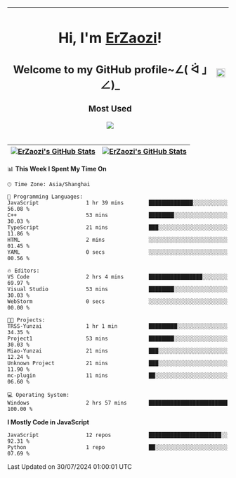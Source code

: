 |<h1>Hi, I'm <a href="https://github.com/erzaozi">ErZaozi</a>! </h1><h2>Welcome to my GitHub profile~∠( ᐛ 」∠)_</h2><p><h3>Most Used</h3><img src="https://skillicons.dev/icons?i=github,vscode,visualstudio,ubuntu,postman,pycharm,webstorm,git,docker"></p>|<img decoding="async" align=center src="https://cdn.jsdelivr.net/gh/erzaozi/erzaozi/image.gif" width="100%">|
| ----- | ----- |

| <a href="https://github.com/erzaozi"><img align="center" src="https://github-readme-stats.vercel.app/api/top-langs/?username=erzaozi&title_color=44cef6&text_color=4b5cc4&icon_color=2bbc8a&bg_color=white&langs_count=4&hide_border=true" alt="ErZaozi's GitHub Stats" /></a> | <a href="https://github.com/erzaozi"><img align="center" src="https://github-readme-stats.vercel.app/api?username=erzaozi&show_icons=true&line_height=27&count_private=true&title_color=44cef6&text_color=4b5cc4&icon_color=2bbc8a&bg_color=white&hide_border=true" alt="ErZaozi's GitHub Stats" /></a> |
| ----- | ----- |
<!--START_SECTION:waka-->
📊 **This Week I Spent My Time On** 

```text
🕑︎ Time Zone: Asia/Shanghai

💬 Programming Languages: 
JavaScript               1 hr 39 mins        ██████████████░░░░░░░░░░░   56.08 % 
C++                      53 mins             ████████░░░░░░░░░░░░░░░░░   30.03 % 
TypeScript               21 mins             ███░░░░░░░░░░░░░░░░░░░░░░   11.86 % 
HTML                     2 mins              ░░░░░░░░░░░░░░░░░░░░░░░░░   01.45 % 
YAML                     0 secs              ░░░░░░░░░░░░░░░░░░░░░░░░░   00.56 % 

🔥 Editors: 
VS Code                  2 hrs 4 mins        █████████████████░░░░░░░░   69.97 % 
Visual Studio            53 mins             ████████░░░░░░░░░░░░░░░░░   30.03 % 
WebStorm                 0 secs              ░░░░░░░░░░░░░░░░░░░░░░░░░   00.00 % 

🐱‍💻 Projects: 
TRSS-Yunzai              1 hr 1 min          █████████░░░░░░░░░░░░░░░░   34.35 % 
Project1                 53 mins             ████████░░░░░░░░░░░░░░░░░   30.03 % 
Miao-Yunzai              21 mins             ███░░░░░░░░░░░░░░░░░░░░░░   12.24 % 
Unknown Project          21 mins             ███░░░░░░░░░░░░░░░░░░░░░░   11.90 % 
mc-plugin                11 mins             ██░░░░░░░░░░░░░░░░░░░░░░░   06.60 % 

💻 Operating System: 
Windows                  2 hrs 57 mins       █████████████████████████   100.00 % 
```

**I Mostly Code in JavaScript** 

```text
JavaScript               12 repos            ███████████████████████░░   92.31 % 
Python                   1 repo              ██░░░░░░░░░░░░░░░░░░░░░░░   07.69 % 
```




 Last Updated on 30/07/2024 01:00:01 UTC
<!--END_SECTION:waka-->
